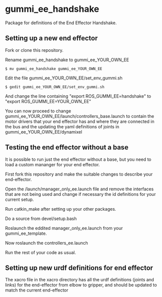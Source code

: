 # gummi_ee_handshake

Package for definitions of the End Effector Handshake. 

## Setting up a new end effector

Fork or clone this repository. 

Rename gummi_ee_handshake to gummi_ee_YOUR_OWN_EE

`$ mv gummi_ee_handshake gummi_ee_YOUR_OWN_EE`

Edit the file gummi_ee_YOUR_OWN_EE/set_env_gummi.sh

`$ gedit gummi_ee_YOUR_OWN_EE/set_env_gummi.sh`

And change the line containing "export ROS_GUMMI_EE=handshake" to "export ROS_GUMMI_EE=YOUR_OWN_EE"

You can now proceed to change gummi_ee_YOUR_OWN_EE/launch/controllers_base.launch to contain the motor drivers that your end effector has and where they are connected in the bus and the updating the yaml definitions of joints in gummi_ee_YOUR_OWN_EE/dynamixel

## Testing the end effector without a base 

It is possible to run just the end effector without a base, but you need to load a custom mananger for your end effector. 

First fork this repository and make the suitable changes to describe your end-effector.

Open the /launch/manager_only_ee.launch file and remove the interfaces that are not being used and change if necessary the id definitions for your current setup. 

Run catkin_make after setting up your other packages. 

Do a source from devel/setup.bash

Roslaunch the eddited manager_only_ee.launch from your gummi_ee_template.

Now roslaunch the controllers_ee.launch

Run the rest of your code as usual.

## Setting up new urdf definitions for end effector

The xacro file in the xacro directory has all the urdf definitions (joints and links) for the end-effector from elbow to gripper, and should be updated to match the current end-effector
